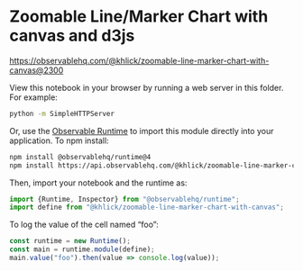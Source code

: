 # Zoomable Line/Marker Chart with canvas and d3js

https://observablehq.com/@khlick/zoomable-line-marker-chart-with-canvas@2300

View this notebook in your browser by running a web server in this folder. For
example:

~~~sh
python -m SimpleHTTPServer
~~~

Or, use the [Observable Runtime](https://github.com/observablehq/runtime) to
import this module directly into your application. To npm install:

~~~sh
npm install @observablehq/runtime@4
npm install https://api.observablehq.com/@khlick/zoomable-line-marker-chart-with-canvas.tgz?v=3
~~~

Then, import your notebook and the runtime as:

~~~js
import {Runtime, Inspector} from "@observablehq/runtime";
import define from "@khlick/zoomable-line-marker-chart-with-canvas";
~~~

To log the value of the cell named “foo”:

~~~js
const runtime = new Runtime();
const main = runtime.module(define);
main.value("foo").then(value => console.log(value));
~~~
